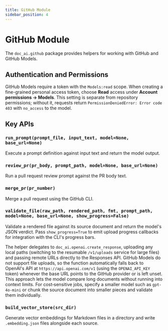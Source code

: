 ```yaml
---
title: GitHub Module
sidebar_position: 4
---
```


# GitHub Module

The `doc_ai.github` package provides helpers for working with GitHub and GitHub Models.

## Authentication and Permissions

GitHub Models require a token with the `Models:read` scope. When creating a fine-grained personal access token, choose **Read** access under **Account permissions → Models**. This setting is separate from repository permissions; without it, requests return `PermissionDeniedError: Error code 403` with `no_access` to the model.

## Key APIs

### `run_prompt(prompt_file, input_text, model=None, base_url=None)`
Execute a prompt definition against input text and return the model output.

### `review_pr(pr_body, prompt_path, model=None, base_url=None)`
Run a pull request review prompt against the PR body text.

### `merge_pr(pr_number)`
Merge a pull request using the GitHub CLI.

### `validate_file(raw_path, rendered_path, fmt, prompt_path, model=None, base_url=None, show_progress=False)`
Validate a rendered file against its source document and return the model's JSON verdict. Pass
`show_progress=True` to emit upload progress callbacks for integration with the CLI's progress bars.

The helper delegates to `doc_ai.openai.create_response`, uploading any local
paths (switching to the resumable `/v1/uploads` service for large files) and
passing remote URLs directly to the Responses API. GitHub Models do not support
file uploads, so the function automatically falls back to OpenAI's API at
`https://api.openai.com/v1` (using the `OPENAI_API_KEY` token) whenever the base
URL points to the GitHub provider or is left unset. This approach lets the model
compare long documents without running into context limits. For cost‑sensitive
jobs, specify a smaller model such as `gpt-4o-mini` or chunk the source document
into smaller pieces and validate them individually.

### `build_vector_store(src_dir)`
Generate vector embeddings for Markdown files in a directory and write `.embedding.json` files alongside each source.
